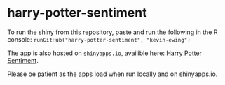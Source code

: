 # harry-potter-sentiment

To run the shiny from this repository, paste and run the following in the R console: `runGitHub("harry-potter-sentiment", "kevin-ewing")`

The app is also hosted on `shinyapps.io`, availible here: [Harry Potter Sentiment](https://kevin-ewing.shinyapps.io/HarryPotterAnalysis/).

Please be patient as the apps load when run locally and on shinyapps.io.
